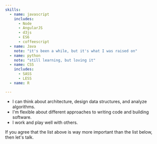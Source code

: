 ```yaml
---
skills:
  - name: javascript
    includes:
      - Node
      - AngularJS
      - d3js
      - ES6
      - coffeescript
  - name: Java
    note: "it's been a while, but it's what I was raised on"
  - name: python
    note: "still learning, but loving it"
  - name: CSS
    includes:
      - SASS
      - LESS
  - name: R

---
```


- I can think about architecture, design data structures, and analyze
  algorithms.
- I'm flexible about different approaches to writing code and building software.
- I work and play well with others.

If you agree that the list above is way more important than the list below, 
then let's talk.
